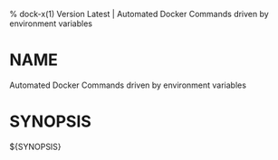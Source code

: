 % dock-x(1) Version Latest | Automated Docker Commands driven by environment variables
# NAME

Automated Docker Commands driven by environment variables

# SYNOPSIS

${SYNOPSIS}
